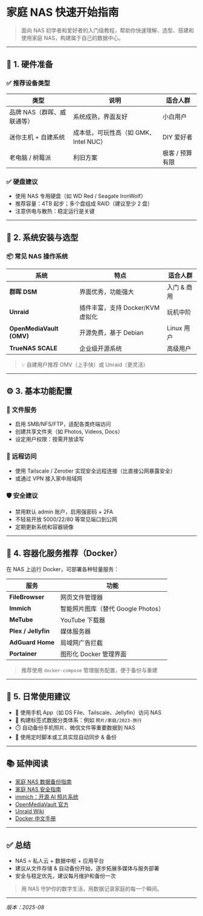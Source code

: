 # 家庭 NAS 快速开始指南

> 面向 NAS 初学者和爱好者的入门级教程，帮助你快速理解、选型、搭建和使用家庭 NAS，构建属于自己的数据中心。

---

## 🛒 1. 硬件准备

### ✅ 推荐设备类型

| 类型              | 说明                        | 适合人群      |
| --------------- | ------------------------- | --------- |
| 品牌 NAS（群晖、威联通等） | 系统成熟，界面友好                 | 小白用户      |
| 迷你主机 + 自建系统     | 成本低，可玩性高（如 GMK、Intel NUC） | DIY 爱好者   |
| 老电脑 / 树莓派       | 利旧方案                      | 极客 / 预算有限 |

### ✅ 硬盘建议

* 使用 NAS 专用硬盘（如 WD Red / Seagate IronWolf）
* 推荐容量：4TB 起步；多个盘组成 RAID（建议至少 2 盘）
* 注意供电与散热：稳定运行是关键

---

## 🧰 2. 系统安装与选型

### 📦 常见 NAS 操作系统

| 系统                       | 特点                     | 适合人群     |
| ------------------------ | ---------------------- | -------- |
| **群晖 DSM**               | 界面优秀，功能强大              | 入门 & 商用  |
| **Unraid**               | 插件丰富，支持 Docker/KVM 虚拟化 | 玩机中阶     |
| **OpenMediaVault (OMV)** | 开源免费，基于 Debian         | Linux 用户 |
| **TrueNAS SCALE**        | 企业级开源系统                | 高级用户     |

> 💡 自建用户推荐 OMV（上手快）或 Unraid（更灵活）

---

## ⚙️ 3. 基本功能配置

### 📁 文件服务

* 启用 SMB/NFS/FTP，适配各类终端访问
* 创建共享文件夹（如 Photos, Videos, Docs）
* 设定用户权限：按需开放读写

### 🔐 远程访问

* 使用 Tailscale / Zerotier 实现安全远程连接（比直接公网暴露安全）
* 或通过 VPN 接入家中局域网

### 🛡️ 安全建议

* 禁用默认 admin 账户，启用强密码 + 2FA
* 不轻易开放 5000/22/80 等常见端口到公网
* 定期更新系统和容器镜像

---

## 🐳 4. 容器化服务推荐（Docker）

在 NAS 上运行 Docker，可部署各种轻量服务：

| 服务                  | 功能                       |
| ------------------- | ------------------------ |
| **FileBrowser**     | 网页文件管理器                  |
| **Immich**          | 智能照片图库（替代 Google Photos） |
| **MeTube**          | YouTube 下载器              |
| **Plex / Jellyfin** | 媒体服务器                    |
| **AdGuard Home**    | 局域网广告拦截                  |
| **Portainer**       | 图形化 Docker 管理界面          |

> 推荐使用 `docker-compose` 管理服务配置，便于备份与重建

---

## 🧩 5. 日常使用建议

* 📱 使用手机 App（如 DS File、Tailscale、Jellyfin）访问 NAS
* 🧠 构建标签式数据分类体系：例如 `照片/家庭/2023-旅行`
* ⏱️ 自动备份手机照片、微信文件等重要数据到 NAS
* 🔁 使用定时脚本或工具实现自动同步 & 备份

---

## 📚 延伸阅读

* [家庭 NAS 数据备份指南](./nas_backup_guide.md)
* [家庭 NAS 安全指南](./nas_security_guide.md)
* [immich：开源 AI 照片系统](https://github.com/immich-app/immich)
* [OpenMediaVault 官方](https://www.openmediavault.org/)
* [Unraid Wiki](https://wiki.unraid.net/UnRAID_6/Manual)
* [Docker 中文手册](https://yeasy.gitbook.io/docker_practice/)

---

## ✅ 总结

* NAS = 私人云 + 数据中枢 + 应用平台
* 建议从文件存储 & 自动备份开始，逐步拓展多媒体与服务部署
* 安全与稳定优先，建议每月维护和备份一次

> 用 NAS 守护你的数字生活，用数据记录家庭的每一个瞬间。

---

*版本：2025-08*

